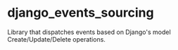 # django_events_sourcing
Library that dispatches events based on Django's model Create/Update/Delete operations.
